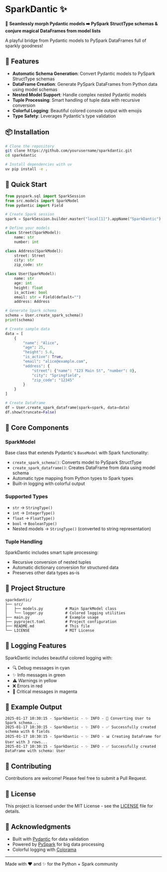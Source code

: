 # SparkDantic ✨

🧩 **Seamlessly morph Pydantic models ➡️ PySpark StructType schemas & conjure magical DataFrames from model lists**

A playful bridge from Pydantic models to PySpark DataFrames full of sparkly goodness!

## 🚀 Features

- **Automatic Schema Generation**: Convert Pydantic models to PySpark StructType schemas
- **DataFrame Creation**: Generate PySpark DataFrames from Python data using model schemas
- **Nested Model Support**: Handle complex nested Pydantic models
- **Tuple Processing**: Smart handling of tuple data with recursive conversion
- **Colorful Logging**: Beautiful colored console output with emojis
- **Type Safety**: Leverages Pydantic's type validation

## 📦 Installation

```bash
# Clone the repository
git clone https://github.com/yourusername/sparkdantic.git
cd sparkdantic

# Install dependencies with uv
uv pip install -e .
```

## 🎯 Quick Start

```python
from pyspark.sql import SparkSession
from src.models import SparkModel
from pydantic import Field

# Create Spark session
spark = SparkSession.builder.master("local[1]").appName("SparkDantic").getOrCreate()

# Define your models
class Street(SparkModel):
    name: str
    number: int

class Address(SparkModel):
    street: Street
    city: str
    zip_code: str

class User(SparkModel):
    name: str
    age: int
    height: float
    is_active: bool
    email: str = Field(default="")
    address: Address

# Generate Spark schema
schema = User.create_spark_schema()
print(schema)

# Create sample data
data = [
    {
        "name": "Alice",
        "age": 25,
        "height": 5.6,
        "is_active": True,
        "email": "alice@example.com",
        "address": {
            "street": {"name": "123 Main St", "number": 0},
            "city": "Springfield",
            "zip_code": "12345"
        }
    }
]

# Create DataFrame
df = User.create_spark_dataframe(spark=spark, data=data)
df.show(truncate=False)
```

## 🔧 Core Components

### SparkModel
Base class that extends Pydantic's `BaseModel` with Spark functionality:

- `create_spark_schema()`: Converts model to PySpark StructType
- `create_spark_dataframe()`: Creates DataFrame from data using model schema
- Automatic type mapping from Python types to Spark types
- Built-in logging with colorful output

### Supported Types
- `str` → `StringType()`
- `int` → `IntegerType()`
- `float` → `FloatType()`
- `bool` → `BooleanType()`
- Nested models → `StringType()` (converted to string representation)

### Tuple Handling
SparkDantic includes smart tuple processing:
- Recursive conversion of nested tuples
- Automatic dictionary conversion for structured data
- Preserves other data types as-is

## 📂 Project Structure

```
sparkdantic/
├── src/
│   ├── models.py          # Main SparkModel class
│   └── logger.py          # Colored logging utilities
├── main.py                # Example usage
├── pyproject.toml         # Project configuration
├── README.md              # This file
└── LICENSE                # MIT License
```

## 🎨 Logging Features

SparkDantic includes beautiful colored logging with:
- 🔍 Debug messages in cyan
- ✨ Info messages in green  
- ⚠️ Warnings in yellow
- ❌ Errors in red
- 🚨 Critical messages in magenta

## 🧪 Example Output

```
2025-01-17 10:30:15 - SparkDantic - ✨ INFO - 🔄 Converting User to Spark schema...
2025-01-17 10:30:15 - SparkDantic - ✨ INFO - ✅ Successfully created schema with 6 fields
2025-01-17 10:30:15 - SparkDantic - ✨ INFO - 📊 Creating DataFrame for User with 3 rows...
2025-01-17 10:30:15 - SparkDantic - ✨ INFO - ✅ Successfully created DataFrame with schema: User
```

## 🤝 Contributing

Contributions are welcome! Please feel free to submit a Pull Request.

## 📄 License

This project is licensed under the MIT License - see the [LICENSE](LICENSE) file for details.

## 🙏 Acknowledgments

- Built with [Pydantic](https://pydantic-docs.helpmanual.io/) for data validation
- Powered by [PySpark](https://spark.apache.org/docs/latest/api/python/) for big data processing
- Colorful logging with [Colorama](https://pypi.org/project/colorama/)

---

Made with ❤️ and ✨ for the Python + Spark community
```